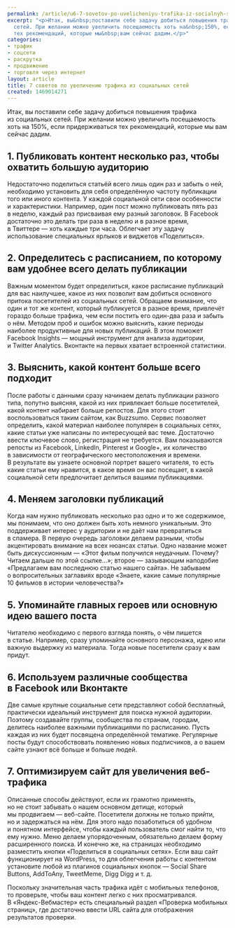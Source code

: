 ```yaml
---
permalink: /article/u6-7-sovetov-po-uvelicheniyu-trafika-iz-socialnyh-setey
excerpt: "<p>Итак, вы&nbsp;поставили себе задачу добиться повышения трафика из&nbsp;социальных
  сетей. При желании можно увеличить посещаемость хоть на&nbsp;150%, если придерживаться
  тех рекомендаций, которые мы&nbsp;вам сейчас дадим.</p>"
categories:
- трафик
- соцсети
- раскрутка
- продвижение
- торговля через интернет
layout: article
title: 7 советов по увеличению трафика из социальных сетей
created: 1469014271
---
```

Итак, вы поставили себе задачу добиться повышения трафика из социальных сетей. При желании можно увеличить посещаемость хоть на 150%, если придерживаться тех рекомендаций, которые мы вам сейчас дадим.

## 1. Публиковать контент несколько раз, чтобы охватить большую аудиторию ##

Недостаточно поделиться статьёй всего лишь один раз и забыть о ней, необходимо установить для себя определённую частоту публикации того или иного контента. У каждой социальной сети свои особенности и характеристики. Например, один пост можно публиковать пять раз в неделю, каждый раз присваивая ему разный заголовок. В Facebook достаточно это делать три раза в неделю и в разное время, в Твиттере — хоть каждые три часа. Облегчает эту задачу использование специальных ярлыков и виджетов «Поделиться».

## 2. Определитесь с расписанием, по которому вам удобнее всего делать публикации ##

Важным моментом будет определиться, какое расписание публикаций для вас наилучшее, какое из них позволит вам добиться основного притока посетителей из социальных сетей. Обращаем внимание, что один и тот же контент, который публикуется в разное время, привлечёт гораздо больше трафика, чем если постить его один-два раза и забыть о нём. Методом проб и ошибок можно выяснить, какие периоды наиболее продуктивные для новых публикаций. В этом поможет Facebook Insights — мощный инструмент для анализа аудитории, и Twitter Analytics. Вконтакте на первых хватает встроенной статистики.

## 3. Выяснить, какой контент больше всего подходит ##

После работы с данными сразу начинаем делать публикации разного типа, попутно выясняя, какой из них привлекает больше посетителей, какой контент набирает больше репостов. Для этого стоит воспользоваться таким сайтом, как Buzzsumo. Сервис позволяет определить, какой материал наиболее популярен в социальных сетях, какие статьи уже написаны по интересующей вас теме. Достаточно ввести ключевое слово, регистрация не требуется. Вам показываются репосты из Facebook, LinkedIn, Pinterest и Google+, их количество в зависимости от географического местоположения и времени. В результате вы узнаете основной портрет вашего читателя, то есть какие статьи ему нравится, в какое время он вас посещает, в какой социальной сети предпочитает делиться вашими публикациями.

## 4. Меняем заголовки публикаций ##

Когда нам нужно публиковать несколько раз одно и то же содержимое, мы понимаем, что оно должен быть хоть немного уникальным. Это поддерживает интерес у аудитории и не даёт нам превратиться в спамера. В первую очередь заголовки делаем разными, чтобы акцентировать внимание на всех нюансах статьи. Одно название может быть дискуссионным — «Этот фильм получился неудачным. Почему? Читаем дальше по этой ссылке...»; второе — зазывающим наподобие «Предлагаем вам последнюю статью нашего сайта». Не забываем о вопросительных заглавиях вроде «Знаете, какие самые популярные 10 фильмов в истории человечества?»

## 5. Упоминайте главных героев или основную идею вашего поста ##

Читателю необходимо с первого взгляда понять, о чём пишется в статье. Например, сразу упоминайте основного персонажа, идею или важную выдержку из материала. Тогда новые посетители сразу к вам придут.

## 6. Используем различные сообщества в Facebook или Вконтакте ##

Две самые крупные социальные сети представляют собой бесплатный, практически идеальный инструмент для поиска нужной аудитории. Поэтому создавайте группы, сообщества по странам, городам, делитесь наиболее важными публикациями по расписанию. Пусть каждая из них будет посвящена определённой тематике. Регулярные посты будут способствовать появлению новых подписчиков, а о вашем сайте узнают всё больше и больше людей.

## 7. Оптимизируем сайт для увеличения веб-трафика ##

Описанные способы действуют, если их грамотно применять, но не стоит забывать о нашем основном детище, который мы продвигаем — веб-сайте. Посетители должны не только прийти, но и задержаться на нём. Для этого надо позаботиться об удобном и понятном интерфейсе, чтобы каждый пользователь смог найти то, что ему нужно. Меню делаем упорядоченным, обязательно делаем форму расширенного поиска. И конечно же, на страницах необходимо разместить кнопки «Поделиться в социальных сетях». Если ваш сайт функционирует на WordPress, то для облегчения работы с контентом установите любой из плагинов социальных кнопок — Social Share Buttons, AddToAny, TweetMeme, Digg Digg и т. д.

Поскольку значительная часть трафика идёт с мобильных телефонов, то проверьте, чтобы ваш контент легко с них просматривался. В «Яндекс-Вебмастер» есть специальный раздел «Проверка мобильных страниц», где достаточно ввести URL сайта для отображения результатов проверки.
